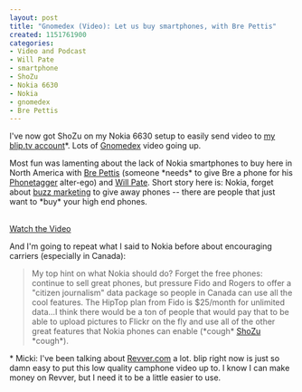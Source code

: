 ```yaml
--- 
layout: post
title: "Gnomedex (Video): Let us buy smartphones, with Bre Pettis"
created: 1151761900
categories: 
- Video and Podcast
- Will Pate
- smartphone
- ShoZu
- Nokia 6630
- Nokia
- gnomedex
- Bre Pettis
---
```

<p>I&#39;ve now got ShoZu on my Nokia 6630 setup to easily send video to <a href="http://bmann.blip.tv">my blip.tv account</a>*. Lots of <a href="http://www.gnomedex.com">Gnomedex</a> video going up.</p>  <p>Most fun was lamenting about the lack of Nokia smartphones to buy here in North America with <a href="http://brepettis.com/">Bre Pettis</a> (someone *needs* to give Bre a phone for his <a href="http://phonetagger.com/">Phonetagger</a> alter-ego) and <a href="http://www.willpate.org">Will Pate</a>. Short story here is: Nokia, forget about <a href="/blog/bmann/matchstick-ca-is-buzz-marketing-gone-wrong" title="Matchstick.ca is buzz marketing in Canada gone wrong">buzz marketing</a> to give away phones -- there are people that just want to *buy* your high end phones.</p><p>  	 	<a href="http://blip.tv/file/get/Bmann-BreLoveHatesNokia403.3gp?source=3"><img src="http://blip.tv/uploadedFiles/Bmann-BreLoveHatesNokia403-902.jpg" border="0" alt="" /></a> 	<br /> 	<br /> 	<a href="http://blip.tv/file/get/Bmann-BreLoveHatesNokia403.3gp?source=3">Watch the Video </a></p><p>And I&#39;m going to repeat what I said to Nokia before about encouraging carriers (especially in Canada):</p><blockquote><p>My top hint on what Nokia should do? Forget the free phones: continue to sell great phones, but pressure Fido and Rogers to offer a &quot;citizen journalism&quot; data package so people in Canada can use all the cool features. The HipTop plan from Fido is $25/month for unlimited data...I think there would be a ton of people that would pay that to be able to upload pictures to Flickr on the fly and use all of the other great features that Nokia phones can enable (*cough* <a href="http://www.shozu.com/">ShoZu</a> *cough*). <br /></p></blockquote><p>* Micki: I&#39;ve been talking about <a href="http://www.revver.com">Revver.com</a> a lot. blip right now is just so damn easy to put this low quality camphone video up to. I know I can make money on Revver, but I need it to be a little easier to use.&nbsp;</p><a href="http://blip.tv/file/get/Bmann-BreLoveHatesNokia403.3gp?source=3"></a>
